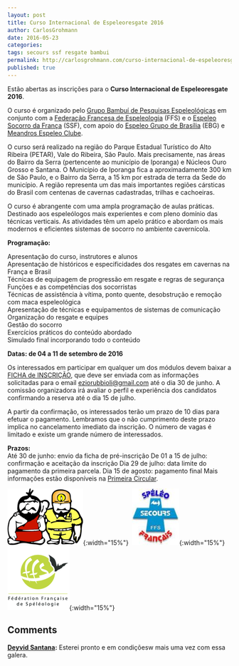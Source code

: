 ```yaml
---
layout: post
title: Curso Internacional de Espeleoresgate 2016
author: CarlosGrohmann
date: 2016-05-23
categories: 
tags: secours ssf resgate bambui 
permalink: http://carlosgrohmann.com/curso-internacional-de-espeleoresgate-2016/
published: true
---
```



Estão abertas as inscrições para o **Curso Internacional de Espeleoresgate 2016**.  

O curso é organizado pelo [Grupo Bambuí de Pesquisas Espeleológicas](http://www.bambui.org.br) em conjunto com a [Federação Francesa de Espeleologia](http://ffspeleo.fr) (FFS) e o [Espeleo Socorro da França](http://ssf.ffspeleo.fr) (SSF), com apoio do [Espeleo Grupo de Brasília](https://www.facebook.com/egbespeleo) (EBG) e [Meandros Espeleo Clube](https://sites.google.com/site/meandrosespeleoclube/).   

O curso será realizado na região do Parque Estadual Turístico do Alto Ribeira (PETAR), Vale do Ribeira, São Paulo. Mais precisamente, nas áreas do Bairro da Serra (pertencente ao município de Iporanga) e Núcleos Ouro Grosso e Santana. O Município de Iporanga fica a aproximadamente 300 km de São Paulo, e o Bairro da Serra, a 15 km por estrada de terra da Sede do município. A região representa um das mais importantes regiões cársticas do Brasil com centenas de cavernas cadastradas, trilhas e cachoeiras.   

O curso é abrangente com uma ampla programação de aulas práticas. Destinado aos espeleólogos mais experientes e com pleno domínio das técnicas verticais. As atividades têm um apelo prático e abordam os mais modernos e eficientes sistemas de socorro no ambiente cavernícola.   

**Programação:**   

Apresentação do curso, instrutores e alunos   
Apresentação de históricos e especificidades dos resgates em cavernas na França e Brasil   
Técnicas de equipagem de progressão em resgate e regras de segurança   
Funções e as competências dos socorristas   
Técnicas de assistência à vítima, ponto quente, desobstrução e remoção com maca espeleológica   
Apresentação de técnicas e equipamentos de sistemas de comunicação   
Organização do resgate e equipes   
Gestão do socorro   
Exercícios práticos do conteúdo abordado  
Simulado final incorporando todo o conteúdo   

**Datas: de 04 a 11 de setembro de 2016**   

Os interessados em participar em qualquer um dos módulos devem baixar a [FICHA de INSCRIÇÃO](https://www.dropbox.com/s/ergzih7w7w4fwac/Ficha_Inscricao_resgate_2016.doc?dl=0), que deve ser enviada com as informações solicitadas para o email [eziorubbioli@gmail.com](mailto:eziorubbioli@gmail.com) até o dia 30 de junho. A comissão organizadora irá avaliar o perfil e experiência dos candidatos confirmando a reserva até o dia 15 de julho.  

A partir da confirmação, os interessados terão um prazo de 10 dias para efetuar o pagamento. Lembramos que o não cumprimento deste prazo implica no cancelamento imediato da inscrição. O número de vagas é limitado e existe um grande número de interessados.   

**Prazos:**  
Até 30 de junho: envio da ficha de pré-inscrição De 01 a 15 de julho: confirmação e aceitação da inscrição Dia 29 de julho: data limite do pagamento da primeira parcela. Dia 15 de agosto: pagamento final Mais informações estão disponíveis na [Primeira Circular](https://drive.google.com/file/d/0Bw29e3Lxm6uwNWpZRlNKWnNPbmc/view?usp=sharing).   

![](/img/Bambui_20logo.png){:width="15%"}  ![](/img/ssf_logo.jpg){:width="15%"}   ![](/img/ffs_logo.png){:width="15%"}



## Comments



**[Deyvid Santana](#15800 "2016-07-05 11:58:36"):** Esterei pronto e em condiçõesw mais uma vez com essa galera.



